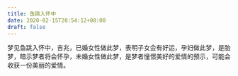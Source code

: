 ```yaml
---
title: 鱼跳入怀中
date: 2020-02-15T20:54:12+08:00
draft: false
---
```


梦见鱼跳入怀中，吉兆，已婚女性做此梦，表明子女会有好运，孕妇做此梦，是胎梦，暗示梦者将会怀孕，未婚女性做此梦，是梦者憧憬美好的爱情的预示，可能会收获一份美丽的爱情。
